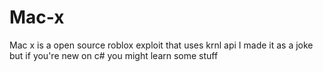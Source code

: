 # Mac-x
Mac x is a open source roblox exploit that uses krnl api
I made it as a joke but if you're new on c# you might learn some stuff
